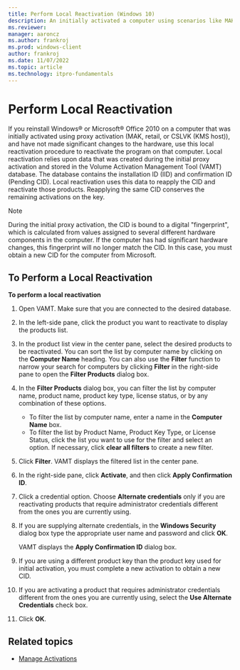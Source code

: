 ```yaml
---
title: Perform Local Reactivation (Windows 10)
description: An initially activated a computer using scenarios like MAK, retail, or CSLVK (KMS host), can be reactivated with Volume Activation Management Tool (VAMT).
ms.reviewer: 
manager: aaroncz
ms.author: frankroj
ms.prod: windows-client
author: frankroj
ms.date: 11/07/2022
ms.topic: article
ms.technology: itpro-fundamentals
---
```


# Perform Local Reactivation

If you reinstall Windows® or Microsoft® Office 2010 on a computer that was initially activated using proxy activation (MAK, retail, or CSLVK (KMS host)), and have not made significant changes to the hardware, use this local reactivation procedure to reactivate the program on that computer.
Local reactivation relies upon data that was created during the initial proxy activation and stored in the Volume Activation Management Tool (VAMT) database. The database contains the installation ID (IID) and confirmation ID (Pending CID). Local reactivation uses this data to reapply the CID and reactivate those products. Reapplying the same CID conserves the remaining activations on the key.

> [!NOTE]
> During the initial proxy activation, the CID is bound to a digital "fingerprint", which is calculated from values assigned to several different hardware components in the computer. If the computer has had significant hardware changes, this fingerprint will no longer match the CID. In this case, you must obtain a new CID for the computer from Microsoft.

## To Perform a Local Reactivation

**To perform a local reactivation**
1. Open VAMT. Make sure that you are connected to the desired database.
2. In the left-side pane, click the product you want to reactivate to display the products list.
3. In the product list view in the center pane, select the desired products to be reactivated. You can sort the list by computer name by clicking on the **Computer Name** heading. You can also use the **Filter** function to narrow your search for computers by clicking **Filter** in the right-side pane to open the **Filter Products** dialog box.
4. In the **Filter Products** dialog box, you can filter the list by computer name, product name, product key type, license status, or by any combination of these options.
    - To filter the list by computer name, enter a name in the **Computer Name** box.
    - To filter the list by Product Name, Product Key Type, or License Status, click the list you want to use for the filter and select an option. If necessary, click **clear all filters** to create a new filter.
5. Click **Filter**. VAMT displays the filtered list in the center pane.
6. In the right-side pane, click **Activate**, and then click **Apply Confirmation ID**.
7. Click a credential option. Choose **Alternate credentials** only if you are reactivating products that require administrator credentials different from the ones you are currently using.
8. If you are supplying alternate credentials, in the **Windows Security** dialog box type the appropriate user name and password and click **OK**.
    
    VAMT displays the **Apply Confirmation ID** dialog box.

10. If you are using a different product key than the product key used for initial activation, you must complete a new activation to obtain a new CID.
11. If you are activating a product that requires administrator credentials different from the ones you are currently using, select the **Use Alternate Credentials** check box.
12. Click **OK**.

## Related topics

- [Manage Activations](manage-activations-vamt.md)
